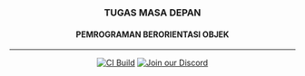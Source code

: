 <h3 align="center">TUGAS MASA DEPAN</h3>
<h4 align="center">PEMROGRAMAN BERORIENTASI OBJEK</h4>
<hr>


<div align="center">

[![CI Build](https://github.com/farhannz/TMDPBO/actions/workflows/gradle.yml/badge.svg)](https://github.com/farhannz/TMDPBO/actions/workflows/gradle.yml)
[![Join our Discord](https://img.shields.io/badge/chat%20on-discord-7289DA)](https://discordapp.com/users/337933036182044674)

</div>